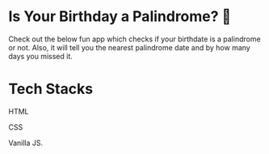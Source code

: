 # Is Your Birthday a Palindrome? 🧁
Check out the below fun app which checks if your birthdate is a palindrome or not. Also, it will tell you the nearest palindrome date and by how many days you missed it.

# Tech Stacks
HTML

CSS

Vanilla JS.
